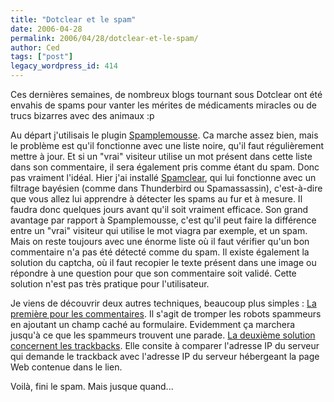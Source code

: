 ```yaml
---
title: "Dotclear et le spam"
date: 2006-04-28
permalink: 2006/04/28/dotclear-et-le-spam/
author: Ced
tags: ["post"]
legacy_wordpress_id: 414
---
```


Ces dernières semaines, de nombreux blogs tournant sous Dotclear ont été envahis de spams pour vanter les mérites de médicaments miracles ou de trucs bizarres avec des animaux :p

Au départ j'utilisais le plugin <a href="http://www.dotclear.net/forum/viewtopic.php?id=13328" hreflang="fr">Spamplemousse</a>. Ca marche assez bien, mais le problème est qu'il fonctionne avec une liste noire, qu'il faut régulièrement mettre à jour. Et si un "vrai" visiteur utilise un mot présent dans cette liste dans son commentaire, il sera également pris comme étant du spam. Donc pas vraiment l'idéal.
Hier j'ai installé <a href="http://www.dotclear.net/forum/viewtopic.php?id=16270" hreflang="fr">Spamclear</a>, qui lui fonctionne avec un filtrage bayésien (comme dans Thunderbird ou Spamassassin), c'est-à-dire que vous allez lui apprendre à détecter les spams au fur et à mesure. Il faudra donc quelques jours avant qu'il soit vraiment efficace. Son grand avantage par rapport à Spamplemousse, c'est qu'il peut faire la différence entre un "vrai" visiteur qui utilise le mot viagra par exemple, et un spam. Mais on reste toujours avec une énorme liste où il faut vérifier qu'un bon commentaire n'a pas été détecté comme du spam.
Il existe également la solution du captcha, où il faut recopier le texte présent dans une image ou répondre à une question pour que son commentaire soit validé. Cette solution n'est pas très pratique pour l'utilisateur.

Je viens de découvrir deux autres techniques, beaucoup plus simples :
<a href="http://conseil-recherche-innovation.net/index.php/2006/03/23/61-un-antispam-simpliste-pour-dotclear" hreflang="fr">La première pour les commentaires</a>. Il s'agit de tromper les robots spammeurs en ajoutant un champ caché au formulaire. Evidemment ça marchera jusqu'à ce que les spammeurs trouvent une parade.
<a href="http://le-libre.be/?2006/05/04/14-anti-spam-pour-dotclear" hreflang="fr">La deuxième solution concernent les trackbacks</a>. Elle consite à comparer l'adresse IP du serveur qui demande le trackback avec l'adresse IP du serveur hébergeant la page Web contenue dans le lien.

Voilà, fini le spam. Mais jusque quand...
